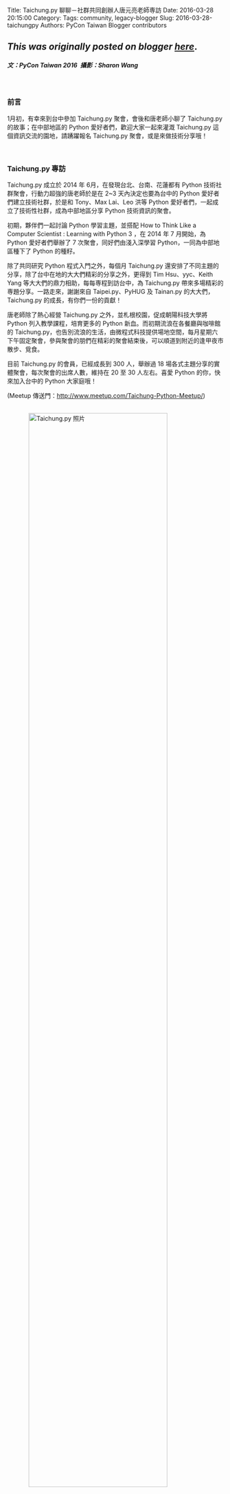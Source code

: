 Title: Taichung.py 聊聊－社群共同創辦人唐元亮老師専訪
Date: 2016-03-28 20:15:00
Category:
Tags: community, legacy-blogger
Slug: 2016-03-28-taichungpy
Authors: PyCon Taiwan Blogger contributors

*This was originally posted on blogger [here](https://pycontw.blogspot.com/2016/03/taichungpy.html)*.
---
<h5>文：PyCon Taiwan 2016 &nbsp;攝影：Sharon Wang</h5>
<br />
<h3>前言</h3>
<p>
    1月初，有幸來到台中參加 Taichung.py 聚會，會後和唐老師小聊了 Taichung.py 的故事；在中部地區的 Python 愛好者們，歡迎大家一起來灌溉 Taichung.py 這個資訊交流的園地，請踴躍報名
    Taichung.py 聚會，或是來做技術分享哦！
</p>
<br />
<h3>Taichung.py 專訪</h3>
<p>
    Taichung.py 成立於 2014 年 6月，在發現台北、台南、花蓮都有 Python 技術社群聚會，行動力超強的唐老師於是在 2~3 天內決定也要為台中的 Python 愛好者們建立技術社群，於是和 Tony、Max
    Lai、Leo 洪等 Python 愛好者們，一起成立了技術性社群，成為中部地區分享 Python 技術資訊的聚會。
</p>
<p>
    初期，夥伴們一起討論 Python 學習主題，並搭配 How to Think Like a Computer Scientist : Learning with Python 3 ，在 2014 年 7 月開始，為 Python
    愛好者們舉辦了 7 次聚會，同好們由淺入深學習 Python，一同為中部地區種下了 Python 的種籽。
</p>
<p>
    除了共同研究 Python 程式入門之外，每個月 Taichung.py 還安排了不同主題的分享，除了台中在地的大大們精彩的分享之外，更得到 Tim Hsu、yyc、Keith Yang 等大大們的鼎力相助，每每専程到訪台中，為
    Taichung.py 帶來多場精彩的専題分享。一路走來，謝謝來自 Taipei.py、PyHUG 及 Tainan.py 的大大們，Taichung.py 的成長，有你們一份的貢獻！
</p>
<p>
    唐老師除了熱心經營 Taichung.py 之外，並札根校園，促成朝陽科技大學將 Python 列入教學課程，培育更多的 Python 新血。而初期流浪在各餐廳與咖啡館的
    Taichung.py，也告別流浪的生活，由微程式科技提供場地空間，每月星期六下午固定聚會，參與聚會的朋們在精彩的聚會結束後，可以順道到附近的逢甲夜市散步、覓食。
</p>
<p>
    目前 Taichung.py 的會員，已經成長到 300 人，舉辦過 18 場各式主題分享的實體聚會，每次聚會的出席人數，維持在 20 至 30 人左右。喜愛 Python 的你，快來加入台中的 Python 大家庭哦！
</p>
<p>
    <span>(Meetup 傳送門：</span><a href="http://www.meetup.com/Taichung-Python-Meetup/">http://www.meetup.com/Taichung-Python-Meetup/</a><span>)</span>
</p>
<br />
<span id="docs-internal-guid-28f70238-bd22-543f-4193-e23f255def12">
    <img alt="Taichung.py 照片" src="https://lh3.googleusercontent.com/0WQ5zXo-MDtiSGgmcZRB-k1gAnb1EIjWFrcrDE6Gygc9H2jfXLpVxefYQ__OmNx508DXA2X4J0IBHUcTFQ_kfOGqxZmkOpLQKApOIK1MYKcAjtzy1_2i1fbOKdJlHvwfnmP3liru" style="display: block; margin: 0 auto; border: none;" width="80%" />
</span>
<br />
<br />
<br />
<h5>Taichung.py 活動歷史</h5>
<div style="font-size: 12px;">
    <p>
        Jun 14, 2014 : <a href="http://www.meetup.com/Taichung-Python-Meetup/events/185019552/">Pyfirmata 簡介</a> : Tony
    </p>
    <p>
        <span>Jun 26, 2014 : </span><a href="http://www.meetup.com/Taichung-Python-Meetup/events/189049462/"><span>transforming into a serious python programmer</span></a>
    </p>
    <p>
        <a href="http://openbookproject.net/thinkcs/python/english3e/#">How to Think Like a Computer Scientist: Learning with Python 3</a>
    </p>
    <p>
        <span>Jul 3, 2014 : </span><a href="http://www.meetup.com/Taichung-Python-Meetup/events/189292612/"><span>transforming into a serious python programmer</span></a>
    </p>
    <p>
        <span>Jul 10, 2014 : </span><a href="http://www.meetup.com/Taichung-Python-Meetup/events/189292722/"><span>transforming into a serious python programmer</span></a>
    </p>
    <p>
        <span>Jul 17, 2014 : </span><a href="http://www.meetup.com/Taichung-Python-Meetup/events/189139372/"><span>transforming into a serious python programmer</span></a>
    </p>
    <p>
        <span>Jul 24, 2014 : </span><a href="http://www.meetup.com/Taichung-Python-Meetup/events/189292792/"><span>transforming into a serious python programmer</span></a>
    </p>
    <p>
        <span>Jul 26, 2014 : </span><a href="http://www.meetup.com/Taichung-Python-Meetup/events/191785952/"><span>Taichnug.py 2014 年 7 月聚會</span></a><span> : Django Tutorial v.s. Flask Tutorial </span>
    </p>
    <p>
        <span>Jul 31, 2014 : </span><a href="http://www.meetup.com/Taichung-Python-Meetup/events/189292822/"><span>transforming into a serious python programmer</span></a>
    </p>
    <p>
        <span>Aug 7, 2014 : </span><a href="http://www.meetup.com/Taichung-Python-Meetup/events/189292842/"><span>transforming into a serious python programmer</span></a><span> : speaker：尤彥</span>
    </p>
    <p>
        <span>Aug 21, 2014 : </span><a href="http://www.meetup.com/Taichung-Python-Meetup/events/199736032/"><span>Web前端開發與應用</span></a><span> : speaker：文鴻</span>
    </p>
    <p>
        <span>Aug 28, 2014 : </span><a href="http://www.meetup.com/Taichung-Python-Meetup/events/201098412/"><span>PyQt應用_ 跨平台GUI開發工具</span></a><span> : speaker：TP</span>
    </p>
    <p>
        <span>Aug 30, 2014 : </span><a href="http://www.meetup.com/Taichung-Python-Meetup/events/200633182/"><span>Taichung.py八月份聚會</span></a><span> : Django Project 佈署到 Heroku &nbsp;(演講者：Cody Liu) : OpenCV and Python &nbsp;(演講者：Max Lai)</span>
    </p>
    <p>
        <span>Sep 20, 2014 : </span><a href="http://www.meetup.com/Taichung-Python-Meetup/events/201100382/"><span>台中Py九月份月會</span></a><span> : 把玩 Gevent. : speaker：Tim</span>
    </p>
    <p>
        <span>Oct 18, 2014 : </span><a href="http://www.meetup.com/Taichung-Python-Meetup/events/209466982/"><span>台中Py十月份月會</span></a><span> : Python 對於data 的應用 : Mosky</span>
    </p>
    <p>
        <span>Oct 25, 2014 : </span><a href="http://www.meetup.com/Taichung-Python-Meetup/events/210489062/"><span>台中Py十月份第二次聚會</span></a><span> : ERP (peter)、SEO (daniel)、Django 在CentOS 6上設立 python 的 web 開發環境(daniel)</span>
    </p>
    <p>
        <span>Nov 22, 2014 &nbsp;: </span><a href="http://www.meetup.com/Taichung-Python-Meetup/events/217754172/"><span>台中Py11月份聚會 -- Django Forms</span></a><span> : Tim Hsu</span>
    </p>
    <p>
        <span>Dec 20, 2014 : </span><a href="http://www.meetup.com/Taichung-Python-Meetup/events/219062736/"><span>台中Py2014年12月份月會</span></a><span> : 用Django和pandas打造雲端選股平台 : LAN</span>
    </p>
    <p>
        <span>Jan 31, 2015 : </span><a href="http://www.meetup.com/Taichung-Python-Meetup/events/219491030/"><span>台中py2015年1月份月會</span></a><span> : 新一代虛擬化快速部署工具Docker介紹 : Folio</span>
    </p>
    <p>
        <span>Apr 11, 2015 : </span><a href="http://www.meetup.com/Taichung-Python-Meetup/events/220915208/"><span>Fun of Python -- The continuous journey of learning</span></a><span> : </span><span style="font-style: italic;">Yung-Yu Chen</span>
    </p>
    <p>
        <span>Jun 27, 2015 : </span><a href="http://www.meetup.com/Taichung-Python-Meetup/events/222982564/"><span>Django Workshop -- Tango with Django in the Eclipse Ballroom</span></a><span> : 唐元亮</span>
    </p>
    <p>
        <span>Jul 25, 2015 : </span><a href="http://www.meetup.com/Taichung-Python-Meetup/events/223568283/"><span>Financial Modeling in Python</span></a><span> : Yen</span>
    </p>
    <p>
        <span>Oct 3, 2015 : </span><a href="http://www.meetup.com/Taichung-Python-Meetup/events/225007115/"><span>Cloud Framework Python API</span></a><span> : exosite 的 python api : Tony Hsu</span>
    </p>
    <p>
        <span>Oct 24, 2015 : </span><a href="http://www.meetup.com/Taichung-Python-Meetup/events/225664573/"><span>一些 Python Logging 的介紹</span></a><span> : logger、Formatter 與 Handle : CCC</span>
    </p>
    <p>
    <span id="docs-internal-guid-28f70238-bd22-c7da-2edb-93671209441d">
        <span>Jan 9, 2016 : </span>
        <a href="http://www.meetup.com/Taichung-Python-Meetup/events/227386858/">Half Hour of Code：從蟒蛇到神龍 - 從 1 接關繼續打造爬蟲程式</a>
        <span> : </span>
        <span>Joe (Chung-yu Tseng)</span>
    </span>
    </p>
</div>
<br />
<br />
<br />
